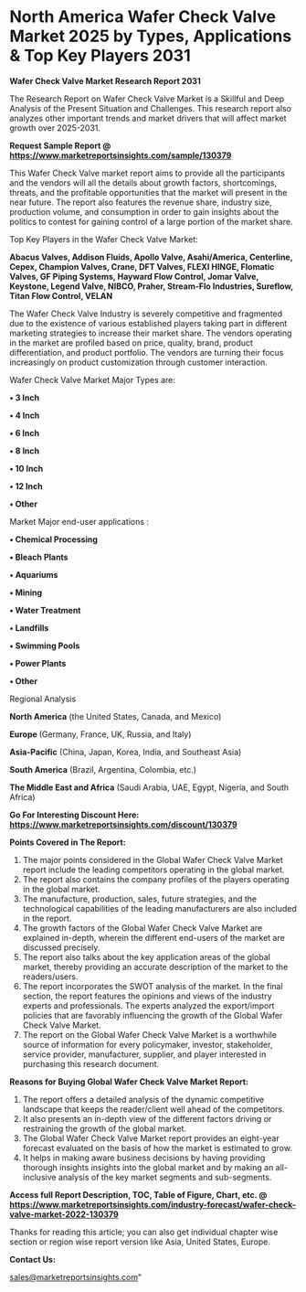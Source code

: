 # North America Wafer Check Valve Market 2025 by Types, Applications & Top Key Players 2031

<strong>Wafer Check Valve Market Research Report 2031</strong>

The Research Report on Wafer Check Valve Market is a Skillful and Deep Analysis of the Present Situation and Challenges. This research report also analyzes other important trends and market drivers that will affect market growth over 2025-2031.

<strong>Request Sample Report @ <a href=https://www.marketreportsinsights.com/sample/130379>https://www.marketreportsinsights.com/sample/130379</a></strong>

This Wafer Check Valve market report aims to provide all the participants and the vendors will all the details about growth factors, shortcomings, threats, and the profitable opportunities that the market will present in the near future. The report also features the revenue share, industry size, production volume, and consumption in order to gain insights about the politics to contest for gaining control of a large portion of the market share.

Top Key Players in the Wafer Check Valve Market:

<strong>Abacus Valves, Addison Fluids, Apollo Valve, Asahi/America, Centerline, Cepex, Champion Valves, Crane, DFT Valves, FLEXI HINGE, Flomatic Valves, GF Piping Systems, Hayward Flow Control, Jomar Valve, Keystone, Legend Valve, NIBCO, Praher, Stream-Flo Industries, Sureflow, Titan Flow Control, VELAN</strong>

The Wafer Check Valve Industry is severely competitive and fragmented due to the existence of various established players taking part in different marketing strategies to increase their market share. The vendors operating in the market are profiled based on price, quality, brand, product differentiation, and product portfolio. The vendors are turning their focus increasingly on product customization through customer interaction.

Wafer Check Valve Market Major Types are:

<strong>• 3 Inch

• 4 Inch

• 6 Inch

• 8 Inch

• 10 Inch

• 12 Inch

• Other</strong>

Market Major end-user applications :

<strong>• Chemical Processing

• Bleach Plants

• Aquariums

• Mining

• Water Treatment

• Landfills

• Swimming Pools

• Power Plants

• Other</strong>

Regional Analysis

</u><strong><b>North America</b></strong> (the United States, Canada, and Mexico)

<strong><b>Europe </b></strong>(Germany, France, UK, Russia, and Italy)

<strong><b>Asia-Pacific</b></strong> (China, Japan, Korea, India, and Southeast Asia)

<strong><b>South America</b></strong> (Brazil, Argentina, Colombia, etc.)

<strong><b>The Middle East and Africa</b></strong> (Saudi Arabia, UAE, Egypt, Nigeria, and South Africa)

<strong>Go For Interesting Discount Here: <a href=https://www.marketreportsinsights.com/discount/130379>https://www.marketreportsinsights.com/discount/130379</a></strong>

<strong>Points Covered in The Report:</strong>
<ol>
  <li>The major points considered in the Global Wafer Check Valve Market report include the leading competitors operating in the global market.</li>
  <li>The report also contains the company profiles of the players operating in the global market.</li>
  <li>The manufacture, production, sales, future strategies, and the technological capabilities of the leading manufacturers are also included in the report.</li>
  <li>The growth factors of the Global Wafer Check Valve Market are explained in-depth, wherein the different end-users of the market are discussed precisely.</li>
  <li>The report also talks about the key application areas of the global market, thereby providing an accurate description of the market to the readers/users.</li>
  <li>The report incorporates the SWOT analysis of the market. In the final section, the report features the opinions and views of the industry experts and professionals. The experts analyzed the export/import policies that are favorably influencing the growth of the Global Wafer Check Valve Market.</li>
  <li>The report on the Global Wafer Check Valve Market is a worthwhile source of information for every policymaker, investor, stakeholder, service provider, manufacturer, supplier, and player interested in purchasing this research document.</li>
</ol>
<strong>Reasons for Buying Global Wafer Check Valve Market Report:</strong>

<ol>
  <li>The report offers a detailed analysis of the dynamic competitive landscape that keeps the reader/client well ahead of the competitors.</li>
  <li>It also presents an in-depth view of the different factors driving or restraining the growth of the global market.</li>
  <li>The Global Wafer Check Valve Market report provides an eight-year forecast evaluated on the basis of how the market is estimated to grow.</li>
  <li>It helps in making aware business decisions by having providing thorough insights insights into the global market and by making an all-inclusive analysis of the key market segments and sub-segments.</li>
</ol>
<strong>Access full Report Description, TOC, Table of Figure, Chart, etc. @ <a href=https://www.marketreportsinsights.com/industry-forecast/wafer-check-valve-market-2022-130379>https://www.marketreportsinsights.com/industry-forecast/wafer-check-valve-market-2022-130379</a></strong>


Thanks for reading this article; you can also get individual chapter wise section or region wise report version like Asia, United States, Europe.

<strong>Contact Us:</strong>

sales@marketreportsinsights.com"
